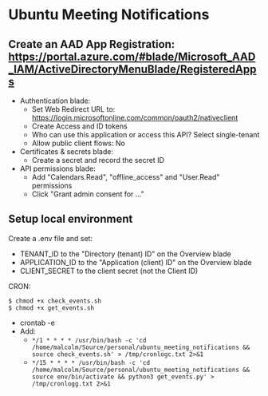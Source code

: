# Ubuntu Meeting Notifications

## Create an AAD App Registration: https://portal.azure.com/#blade/Microsoft_AAD_IAM/ActiveDirectoryMenuBlade/RegisteredApps

* Authentication blade:
    * Set Web Redirect URL to: https://login.microsoftonline.com/common/oauth2/nativeclient
    * Create Access and ID tokens
    * Who can use this application or access this API? Select single-tenant
    * Allow public client flows: No
* Certificates & secrets blade:
    * Create a secret and record the secret ID
* API permissions blade:
    * Add "Calendars.Read", "offline_access" and "User.Read" permissions
    * Click "Grant admin consent for ..."

## Setup local environment

Create a .env file and set:

* TENANT_ID to the "Directory (tenant) ID" on the Overview blade
* APPLICATION_ID to the "Application (client) ID" on the Overview blade
* CLIENT_SECRET to the client secret (not the Client ID)

CRON:

```
$ chmod +x check_events.sh
$ chmod +x get_events.sh
```

* crontab -e
* Add:
    * `*/1 * * * * /usr/bin/bash -c 'cd /home/malcolm/Source/personal/ubuntu_meeting_notifications && source check_events.sh' > /tmp/cronlogc.txt 2>&1`
    * `*/15 * * * * /usr/bin/bash -c 'cd /home/malcolm/Source/personal/ubuntu_meeting_notifications && source env/bin/activate && python3 get_events.py' > /tmp/cronlogg.txt 2>&1`

